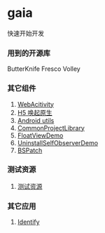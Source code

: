 # gaia
快速开始开发

### 用到的开源库 ###

ButterKnife
Fresco
Volley

### 其它组件

1. [WebAcitivity](https://github.com/jingle1267/WebActivity)
2. [H5 唤起原生](https://github.com/jingle1267/AndroidSchemeDemo)
3. [Android utils](https://github.com/jingle1267/android-utils)
4. [CommonProjectLibrary](https://github.com/jingle1267/CommonProjectLibrary)
5. [FloatViewDemo](https://github.com/jingle1267/FloatViewDemo)
6. [UninstallSelfObserverDemo](https://github.com/jingle1267/UninstallSelfObserverDemo)
7. [BSPatch](https://github.com/jingle1267/BSPatch)

### 测试资源

1. [测试资源](https://github.com/jingle1267/TestResource)

### 其它应用

1. [Identify](https://github.com/jingle1267/Identify)
